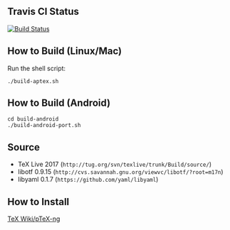 
## Travis CI Status

[![Build Status](https://travis-ci.org/clerkma/ptex-ng.svg?branch=master)](https://travis-ci.org/clerkma/ptex-ng)

## How to Build (Linux/Mac)

Run the shell script:

    ./build-aptex.sh

## How to Build (Android)

    cd build-android
    ./build-android-port.sh

## Source

* TeX Live 2017 (`http://tug.org/svn/texlive/trunk/Build/source/`)
* libotf 0.9.15 (`http://cvs.savannah.gnu.org/viewvc/libotf/?root=m17n`)
* libyaml 0.1.7 (`https://github.com/yaml/libyaml`)

## How to Install

[TeX Wiki/pTeX-ng](https://texwiki.texjp.org/?pTeX-ng)
